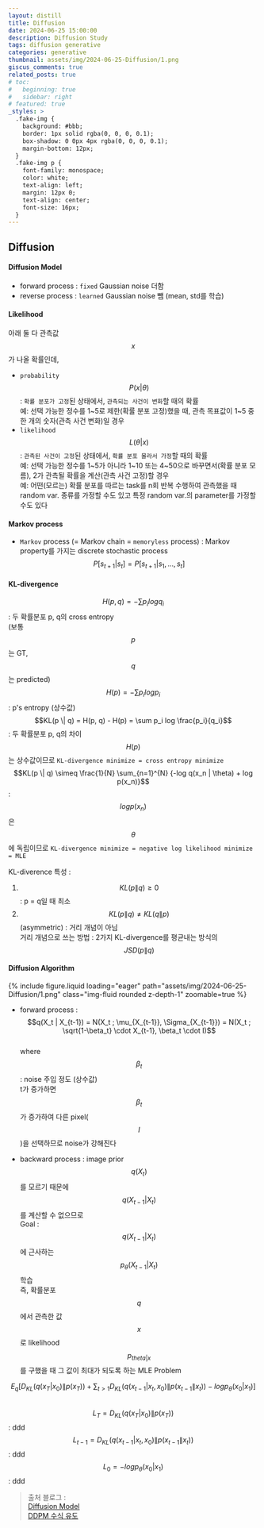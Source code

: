 ```yaml
---
layout: distill
title: Diffusion
date: 2024-06-25 15:00:00
description: Diffusion Study
tags: diffusion generative
categories: generative
thumbnail: assets/img/2024-06-25-Diffusion/1.png
giscus_comments: true
related_posts: true
# toc:
#   beginning: true
#   sidebar: right
# featured: true
_styles: >
  .fake-img {
    background: #bbb;
    border: 1px solid rgba(0, 0, 0, 0.1);
    box-shadow: 0 0px 4px rgba(0, 0, 0, 0.1);
    margin-bottom: 12px;
  }
  .fake-img p {
    font-family: monospace;
    color: white;
    text-align: left;
    margin: 12px 0;
    text-align: center;
    font-size: 16px;
  }
---
```


## Diffusion

#### Diffusion Model

- forward process : `fixed` Gaussian noise 더함
- reverse process : `learned` Gaussian noise 뺌 (mean, std를 학습)

#### Likelihood

아래 둘 다 관측값 $$x$$가 나올 확률인데,
- `probability` $$P(x | \theta)$$ : `확률 분포가 고정`된 상태에서, `관측되는 사건이 변화`할 때의 확률  
예: 선택 가능한 정수를 1~5로 제한(확률 분포 고정)했을 때, 관측 목표값이 1~5 중 한 개의 숫자(관측 사건 변화)일 경우
- `likelihood` $$L(\theta | x)$$ : `관측된 사건이 고정`된 상태에서, `확률 분포 몰라서 가정`할 때의 확률  
예: 선택 가능한 정수를 1~5가 아니라 1~10 또는 4~50으로 바꾸면서(확률 분포 모름), 2가 관측될 확률을 계산(관측 사건 고정)할 경우  
예: 어떤(모르는) 확률 분포를 따르는 task를 n회 반복 수행하여 관측했을 때 random var. 종류를 가정할 수도 있고 특정 random var.의 parameter를 가정할 수도 있다  

#### Markov process

- `Markov` process (= Markov chain = `memoryless` process) : Markov property를 가지는 discrete stochastic process  
$$P[s_{t+1}|s_t] = P[s_{t+1}|s_1, \ldots, s_t]$$

#### KL-divergence

$$H(p, q) = - \sum p_i log q_i$$ : 두 확률분포 p, q의 cross entropy  
(보통 $$p$$는 GT, $$q$$는 predicted)  
$$H(p) = - \sum p_i log p_i$$ : p's entropy (상수값)  
$$KL(p \| q) = H(p, q) - H(p) = \sum p_i log \frac{p_i}{q_i}$$ : 두 확률분포 p, q의 차이  
$$H(p)$$는 상수값이므로 `KL-divergence minimize = cross entropy minimize`  
$$KL(p \| q) \simeq \frac{1}{N} \sum_{n=1}^{N} {-log q(x_n | \theta) + log p(x_n)}$$ :  
$$log p(x_n)$$은 $$\theta$$에 독립이므로 `KL-divergence minimize = negative log likelihood minimize = MLE`  

KL-diverence 특성 :  
1. $$KL(p \| q) \geq 0$$ : p = q일 때 최소
2. $$KL(p \| q) \neq KL(q \| p)$$ (asymmetric) : 거리 개념이 아님  
거리 개념으로 쓰는 방법 : 2가지 KL-divergence를 평균내는 방식의 $$JSD(p \| q)$$  

#### Diffusion Algorithm

<div class="row mt-3">
    <div class="col-sm mt-3 mt-md-0">
        {% include figure.liquid loading="eager" path="assets/img/2024-06-25-Diffusion/1.png" class="img-fluid rounded z-depth-1" zoomable=true %}
    </div>
</div>

- forward process : $$q(X_t | X_{t-1}) = N(X_t ; \mu_{X_{t-1}}, \Sigma_{X_{t-1}}) = N(X_t ; \sqrt{1-\beta_t} \cdot X_{t-1}, \beta_t \cdot I)$$  
where $$\beta_t$$ : noise 주입 정도 (상수값)  
t가 증가하면 $$\beta_t$$가 증가하여 다른 pixel($$I$$)을 선택하므로 noise가 강해진다  

- backward process : image prior $$q(X_t)$$를 모르기 때문에 $$q(X_{t-1} | X_t)$$를 계산할 수 없으므로  
Goal : $$q(X_{t-1} | X_t)$$에 근사하는 $$p_{\theta}(X_{t-1} | X_t)$$ 학습  
즉, 확률분포 $$q$$에서 관측한 값 $$x$$로 likelihood $$p_{theta | x}$$를 구했을 때 그 값이 최대가 되도록 하는 MLE Problem  


$$E_q [D_{KL}(q(x_T | x_0) \| p(x_T)) + \sum_{t \gt 1} D_{KL}(q(x_{t-1} | x_t, x_0) \| p(x_{t-1} \| x_t)) - log p_{\theta} (x_0 | x_1)]$$  
$$L_T = D_{KL}(q(x_T | x_0) \| p(x_T))$$ : ddd  
$$L_{t-1} = D_{KL}(q(x_{t-1} | x_t, x_0) \| p(x_{t-1} \| x_t))$$ : ddd  
$$L_0 = - log p_{\theta} (x_0 | x_1)$$ : ddd  


> 출처 블로그 :  
[Diffusion Model](https://xoft.tistory.com/32)  
[DDPM 수식 유도](https://xoft.tistory.com/33?category=1156151)  